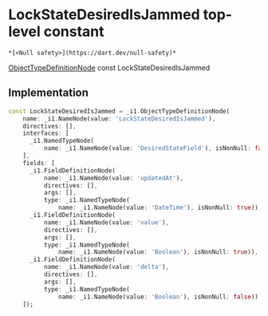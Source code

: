 


# LockStateDesiredIsJammed top-level constant






    *[<Null safety>](https://dart.dev/null-safety)*


[ObjectTypeDefinitionNode](https://pub.dev/documentation/gql/0.13.0/ast/ObjectTypeDefinitionNode-class.html) const LockStateDesiredIsJammed
  







## Implementation

```dart
const LockStateDesiredIsJammed = _i1.ObjectTypeDefinitionNode(
    name: _i1.NameNode(value: 'LockStateDesiredIsJammed'),
    directives: [],
    interfaces: [
      _i1.NamedTypeNode(
          name: _i1.NameNode(value: 'DesiredStateField'), isNonNull: false)
    ],
    fields: [
      _i1.FieldDefinitionNode(
          name: _i1.NameNode(value: 'updatedAt'),
          directives: [],
          args: [],
          type: _i1.NamedTypeNode(
              name: _i1.NameNode(value: 'DateTime'), isNonNull: true)),
      _i1.FieldDefinitionNode(
          name: _i1.NameNode(value: 'value'),
          directives: [],
          args: [],
          type: _i1.NamedTypeNode(
              name: _i1.NameNode(value: 'Boolean'), isNonNull: true)),
      _i1.FieldDefinitionNode(
          name: _i1.NameNode(value: 'delta'),
          directives: [],
          args: [],
          type: _i1.NamedTypeNode(
              name: _i1.NameNode(value: 'Boolean'), isNonNull: false))
    ]);
```








